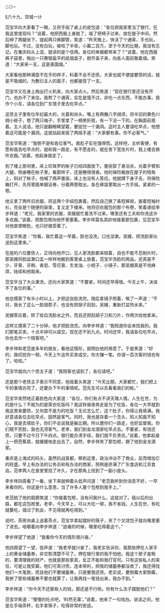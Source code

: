     二〇一 

   §六十九、空城一计

   范宝华向大家看了一眼，又将手指了桌上的皮包道：“各位把我家里当了银行，在我这里提现吗？”说着，他把西服上身脱了，端了把椅子过来，放在屋子中间，然后伸了两腿坐下，提起两只裤脚管，笑道：“昨天晚上，快活了个通宵，手也玩，脚也玩。不过，没有白玩，唆哈了半夜，小赢二百万，至于今天的比期，我没有忘记。在重庆码头上混，就讲的是个信用。各位的单据都带来了？”说着，他在西服裤子袋里，掏出一只赛银扁平的纸烟盒子，掀开盖子来，向各人面前敬着烟。笑道：“大家来一支，这是美国烟。”

   大家看他那种满盘不在乎的样子，料着不会不还债，大家也就不便提要债的话，就是不吸烟的，为敷衍主人的面子，也都接受了一支。

   范宝华又在身上掏出打火机来，向大家点火。然后笑道：“现在银行里还没有开门，也办不了来往。我熬了个通宵，实在是饿不过，非吃一点东西，不能办事。我作个小东，请各位到广东馆子里去吃早点。”

   这债主子里有位年纪最大的，光着和尚头，嘴上有两撇八字胡须，将半旧的黄色川绸小褂子，卷了两只袖子，手里拿了一柄黑折扇，有一下没一下的，在胸面前扇着。主人说话，他只是翻眼睛望着，要捉住一个漏洞。这时主人要请吃早点，他想着这可能是个漏洞。这就站起来摇了两摇手道：“大家都有事。你不必客气。”

   范宝华笑道：“我倒不是和各位客气。我肚子实在饿得慌。这样吧，主听客便，有愿和我去吃早点的，就和我一路走，有不愿走的，就在舍下宽坐片时，我上楼去换件衣服。”说着，他起身就走了。

   到了楼上房间里，床上珍珠罗的帐子已经四面放下。曼丽穿了身浴衣，光着手臂和大腿，侧身睡在帐子里。看那样子，还是睡得很香。他的保险箱放在屋子的犄角上，斜对了帐子。他喊了两声曼丽，床上也没有人答应。他就蹲下身子去，将保险箱打开，先将里面单据证券，分着两卷取出，各在裤袋里取出一方手绢，紧紧的一卷。

   他又拿了两件旧衣服，将这两个手绢包裹着，然后自己换了条短裤衩，披着短袖衬衫，完全是个随便的装束，复又走下楼来。他将旧衣服包的那个布卷，笑着递给李步祥道：“老兄，我家里的衣服，吴嫂就忙着洗不过来，哪里还有工夫和你洗这许多衣服。”说着，把那包袱向他怀里塞着。李步祥莫名其妙地接着那包裹，见范宝华对他直使眼色，也只好接受着了。

   范宝华笑道：“你看，我忙着这一早晨，脸也没洗，口也没漱。吴嫂，把洗脸家伙送到这里来。”

   在座的六位要债人，正待向他开口，见人家洗脸都来陪着，自也不能不忍耐片时，那吴嫂将脸盆漱口盂一样样地搬到客里桌上放着，范宝华洗脸的用品，还真是不少，牙膏、牙刷、香皂、雪花膏、生发油、小梳子、小镜子，那吴嫂真是不怕麻烦，陆续和他取来。

   范宝华当了大众漱洗，还向大家笑道：“不要紧，时间还早得很。今天上午，决误不了各位的事。”

   他总摸索了有半小时以上，才把这张脸洗完，随后拿镜子照着，唉了一声道：“不对，我长了这么一脸胡茬子，也没有把胡子刮刮，吴嫂，重新打盆热水来。”

   吴嫂答应着，除了给舀洗脸水之外，而且还把刮胡子刀和刀片，作两次给他拿来。

   这样又摸索了二十分钟，他才把脸洗完。向李步祥道：“我知道你会来找我的。我们那笔买卖，十点半钟可以成交。现在还不到九点。时间还早，我请各位吃早点，你也去作一个陪客吧。”

   李步祥和老范是多年的朋友，看他这情形，就明白他的用意了。于是笑道：“好的，我叨扰你一顿。今天上午这件买卖成交，你大赚一笔。你请一百次客的钱也有了。哈哈。”

   范宝华就向六个债主子道：“我陪客也请到了，各位请吧。”

   还是那个老债主子表示不同意，他摇着头笑道：“今天比期，大家都忙，我们把上午的事情办完了，还要办下午的事情呢。范先生可以先看看我们的帐。”

   范宝华突然地正着脸色向大家道：“各位，你们有点不讲天理人情。人生在世，为的是什么？不就为的是穿衣吃饭吗？我这样昼夜奔走是为了吃饭，各位一大早就到我这里来要债，又何尝不是为的吃饭？无论怎么忙，这个肚子，你得让我填满。我好意请各位去吃早点，固然是客气。同时，我也是存着一个念头，知人知面不知心，我是去填肚子，你们不会说我是躲比期。所以邀你们一路走，也好监督我。你们既不赏脸，我也无须客气。老李，我们到金龙酒家吃早点去。不要紧，有钱还债，只要不过今日下午四点。银行能办清手续，我们就不负责任。”说着，他拿起桌上一把芭蕉扇，就缓缓地走出去了。自然，李步祥夹了那包袱，跟了他到金龙酒家。

   重庆是上海式的码头，虽然抗战首都，移到这里，政治冲淡不了商业，反而增加它的旺盛。早上有办法的公务员和有办法的商家，照例是挤满了广东食店和江苏食店。范李两人在食堂里找了许久，才在那角上找到了一副小座头。

   李步祥四周看了一看，坐下来就伸着头低声问道：“老范我听到你消息不好，一早来看你的。你这是什么意思，当了许多人塞个包袱到我手上。”

   老范拍了他的肩膀笑道：“你接着包袱，没有问我什么，这就对了。我以后的出路，都在这包袱里。老李，今天早上，可以大吃一顿，我不省钱。人生在世，有吃就要吃，错过了机会，不见得就再吃得到。”

   说时，茶房向桌上送着茶点，范宝华拿起摆好的筷子，夹了个叉烧包子就向嘴里塞了进去。咀嚼着向李步祥道：“逃难的时候，哪里吃得着这个。”

   李步祥望了他道：“我看你今天的情形很兴奋。”

   他四周望了一望，低声道：“我老早就兴奋了。我老实告诉你，我那些押在人家手上的黄金储蓄券，非交割清楚不可了。押在银行里的我不怕他，我这个房子是租的，要清理我的财产，也就是那些家具，反正不能和我打官司。只有这些私人的来往，可是让我受窘。他们可真讨债，连本带利，把我的储蓄券都没收了，我还得找他们一大笔款，而且他们不要储蓄券，只是要我还债。老实说，要倒霉大家倒霉，我拚了那些储蓄券不要也就算了，让我再找一笔钱出来，我办不到。”

   李步祥道：“你今天不还那些人的钱，那还是不行啦。你有什么法子摆脱他们？”

   范宝华笑道：“慢慢的吃点吧，‘料然无事’。”说着，他来了一句戏白。说话之间，他是左手端茶杯，右手拿筷子，吃得非常的安适。

